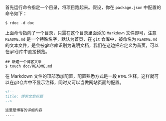 <!--
title: 添加博客 
sort: 3
-->

首先运行命令指定一个目录，将项目跑起来。假设，你在 `package.json` 中配置的命令如下：

```shell
$ rdoc -d doc
```

上面命令指向了一个目录，只需在这个目录里面添加 `Markdown` 文件即可，注意 `README.md` 是一个特殊名字，默认为首页，在 `git` 仓库中，被命名为 `README.md` 的文本文件，是会被git仓库识别为说明文档，我们在这边把它定义为首页，可以在git仓库中直接预览。

```shell
## 新建一个博客文章
$ touch doc/README.md
```

在 Markdown 文件的顶部添加配置，配置熟悉方式是一段 `HTML` 注释，这样就可以在git仓库中不显示注释，同时又可以当做网站页面的配置。

```markdown
<!--
title: 博客文章标题
-->

这里是博客的详细内容
....
```
